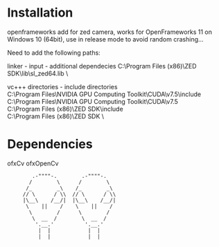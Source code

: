 
# Installation
openframeworks add for zed camera, works for OpenFrameworks 11 on Windows 10 (64bit), use in release mode to avoid random crashing...

Need to add the following paths: 

linker - input - additional dependecies
C:\Program Files (x86)\ZED SDK\lib\sl_zed64.lib \

vc+++ directories - include directories \
C:\Program Files\NVIDIA GPU Computing Toolkit\CUDA\v7.5\include \
C:\Program Files\NVIDIA GPU Computing Toolkit\CUDA\v7.5 \
C:\Program Files (x86)\ZED SDK\include \
C:\Program Files (x86)\ZED SDK \

# Dependencies
ofxCv
ofxOpenCv

            .-""""-.        .-""""-.
           /        \      /        \
          /_        _\    /_        _\
         // \      / \\  // \      / \\
         |\__\    /__/|  |\__\    /__/|
          \    ||    /    \    ||    /
           \        /      \        /
            \  __  /        \  __  /
             '.__.'          '.__.'
              |  |            |  |
              |  |            |  |


